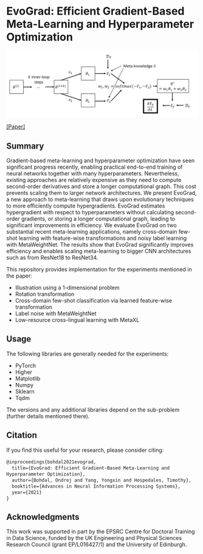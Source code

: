 # EvoGrad: Efficient Gradient-Based Meta-Learning and Hyperparameter Optimization

<p align="center"><img src='resources/EvoGradDiagram.png' width=600></p>

[[Paper]](https://arxiv.org/abs/2106.10575)

## Summary
Gradient-based meta-learning and hyperparameter optimization have seen significant progress recently, enabling practical end-to-end training of neural networks together with many hyperparameters. Nevertheless, existing approaches are relatively expensive as they need to compute second-order derivatives and store a longer computational graph. This cost prevents scaling them to larger network architectures. We present EvoGrad, a new approach to meta-learning that draws upon evolutionary techniques to more efficiently compute hypergradients. EvoGrad estimates hypergradient with respect to hyperparameters without calculating second-order gradients, or storing a longer computational graph, leading to significant improvements in  efficiency. We evaluate EvoGrad on two substantial recent meta-learning applications, namely cross-domain few-shot learning with feature-wise transformations and noisy label learning with MetaWeightNet. The results show that EvoGrad significantly improves efficiency and enables scaling meta-learning to bigger CNN architectures such as from ResNet18 to ResNet34.

This repository provides implementation for the experiments mentioned in the paper:
* Illustration using a 1-dimensional problem
* Rotation transformation
* Cross-domain few-shot classification via learned feature-wise transformation
* Label noise with MetaWeightNet
* Low-resource cross-lingual learning with MetaXL

## Usage
The following libraries are generally needed for the experiments:
* PyTorch
* Higher
* Matplotlib
* Numpy
* Sklearn
* Tqdm

The versions and any additional libraries depend on the sub-problem (further details mentioned there).

## Citation

If you find this useful for your research, please consider citing:
 ```
 @inproceedings{bohdal2021evograd,
   title={EvoGrad: Efficient Gradient-Based Meta-Learning and Hyperparameter Optimization},
   author={Bohdal, Ondrej and Yang, Yongxin and Hospedales, Timothy},
   booktitle={Advances in Neural Information Processing Systems},
   year={2021}
}
 ```

## Acknowledgments

This work was supported in part by the EPSRC Centre for Doctoral Training in Data Science, funded by the UK Engineering and Physical Sciences Research Council (grant EP/L016427/1) and the University of Edinburgh.